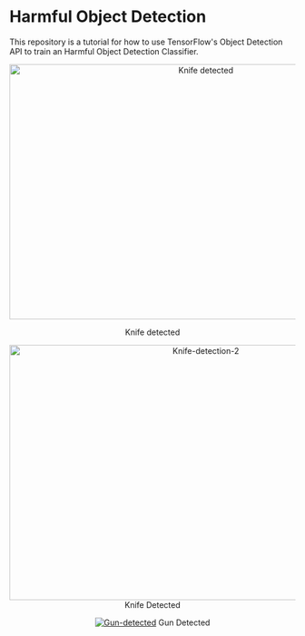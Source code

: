 
# Harmful Object Detection 
This repository is a tutorial for how to use TensorFlow's Object Detection API to train an Harmful Object Detection Classifier.
<p align="center">
  <a href="https://imgbb.com/"><img src="https://i.ibb.co/x6v2zmL/Knife-detection.png" alt="Knife detected" border="0" width=676 height=450></a>
  
</p>
<p style="text-align:center">
                                             Knife detected
</p>
<p align="center">
  <a href="https://imgbb.com/"><img src="https://i.ibb.co/F7njV2Y/Knife-detection-2.png" alt="Knife-detection-2" border="0" width=676 height=450></a>
  Knife Detected
</p>

<p align="center">
  <a href="https://ibb.co/3WwR7pW"><img src="https://i.ibb.co/bLxbPsL/Gun-detected.jpg" alt="Gun-detected" border="0"></a>
  Gun Detected
 </p>
 

